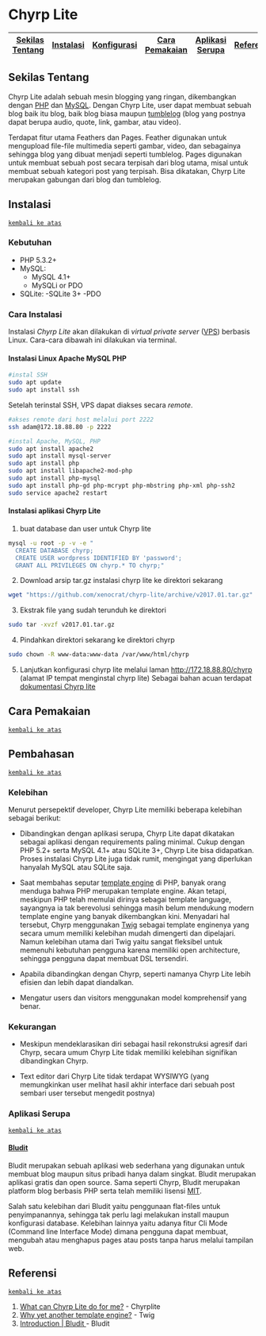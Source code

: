 # Chyrp Lite

[Sekilas Tentang](#sekilas-tentang) | [Instalasi](#instalasi) | [Konfigurasi](#konfigurasi) | [Cara Pemakaian](#cara-pemakaian) | [Aplikasi Serupa](#aplikasi-serupa) | [Referensi](#referensi)
---:|:---:|:---:|:---:|:---:|:---:

## Sekilas Tentang

Chyrp Lite adalah sebuah mesin blogging yang ringan, dikembangkan dengan [PHP](http://php.net/manual/en/intro-whatis.php) dan [MySQL](https://en.wikipedia.org/wiki/MySQL_AB). Dengan Chyrp Lite, user dapat membuat sebuah blog baik itu blog, baik blog biasa maupun [tumblelog](http://whatis.techtarget.com/definition/tumblelog) (blog yang postnya dapat berupa audio, quote, link, gambar, atau video).

Terdapat fitur utama Feathers dan Pages. Feather digunakan untuk mengupload file-file multimedia seperti gambar, video, dan sebagainya sehingga blog yang dibuat menjadi seperti tumblelog. Pages digunakan untuk membuat sebuah post secara terpisah dari blog utama, misal untuk membuat sebuah kategori post yang terpisah. Bisa dikatakan, Chyrp Lite merupakan gabungan dari blog dan tumblelog.

## Instalasi
[`kembali ke atas`](#chyrp-lite)
### Kebutuhan
  - PHP 5.3.2+
  - MySQL:
    - MySQL 4.1+
    - MySQLi or PDO
  - SQLite:
    -SQLite 3+
    -PDO
### Cara Instalasi
Instalasi *Chyrp Lite* akan dilakukan di *virtual private server* ([VPS](https://en.wikipedia.org/wiki/Virtual_private_server)) berbasis Linux. Cara-cara dibawah ini dilakukan via terminal.
#### Instalasi Linux Apache MySQL PHP
```bash
#instal SSH
sudo apt update
sudo apt install ssh
```
Setelah terinstal SSH, VPS dapat diakses secara *remote*.
```bash
#akses remote dari host melalui port 2222
ssh adam@172.18.88.80 -p 2222

#instal Apache, MySQL, PHP
sudo apt install apache2
sudo apt install mysql-server
sudo apt install php
sudo apt install libapache2-mod-php
sudo apt install php-mysql
sudo apt install php-gd php-mcrypt php-mbstring php-xml php-ssh2
sudo service apache2 restart
```
#### Instalasi aplikasi Chyrp Lite
1. buat database dan user untuk Chyrp lite
```bash
mysql -u root -p -v -e "
  CREATE DATABASE chyrp;
  CREATE USER wordpress IDENTIFIED BY 'password';
  GRANT ALL PRIVILEGES ON chyrp.* TO chyrp;"
 ```
2. Download arsip tar.gz instalasi chyrp lite ke direktori sekarang
```bash
wget "https://github.com/xenocrat/chyrp-lite/archive/v2017.01.tar.gz"
```
3. Ekstrak file yang sudah terunduh ke direktori
```bash
sudo tar -xvzf v2017.01.tar.gz
```
4. Pindahkan direktori sekarang ke direktori chyrp
```bash
sudo chown -R www-data:www-data /var/www/html/chyrp
```
5. Lanjutkan konfigurasi chyrp lite melalui laman <http://172.18.88.80/chyrp> (alamat IP tempat menginstal chyrp lite)
Sebagai bahan acuan terdapat [dokumentasi Chyrp lite](https://github.com/xenocrat/chyrp-lite/wiki)

## Cara Pemakaian
[`kembali ke atas`](#chyrp-lite)

## Pembahasan
[`kembali ke atas`](#chyrp-lite)
### Kelebihan
Menurut persepektif developer, Chyrp Lite memiliki beberapa kelebihan sebagai berikut:

- Dibandingkan dengan aplikasi serupa, Chyrp Lite dapat dikatakan sebagai aplikasi dengan requirements paling minimal. Cukup dengan PHP 5.2+ serta MySQL 4.1+ atau SQLite 3+, Chyrp Lite bisa didapatkan. Proses instalasi Chyrp Lite juga tidak rumit, mengingat yang diperlukan hanyalah MySQL atau SQLite saja.

- Saat membahas seputar [template engine](https://en.wikipedia.org/wiki/Web_template_system) di PHP, banyak orang menduga bahwa PHP merupakan template engine. Akan tetapi, meskipun PHP telah memulai dirinya sebagai template language, sayangnya ia tak berevolusi sehingga masih belum mendukung modern template engine yang banyak dikembangkan kini. Menyadari hal tersebut, Chyrp menggunakan [Twig](http://twig.sensiolabs.org/) sebagai template enginenya yang secara umum memiliki kelebihan mudah dimengerti dan dipelajari. Namun kelebihan utama dari Twig yaitu sangat fleksibel untuk memenuhi kebutuhan pengguna karena memiliki open architecture, sehingga pengguna dapat membuat DSL tersendiri. 

- Apabila dibandingkan dengan Chyrp, seperti namanya Chyrp Lite lebih efisien dan lebih dapat diandalkan.

- Mengatur users dan visitors menggunakan model komprehensif yang benar.

### Kekurangan
- Meskipun mendeklarasikan diri sebagai hasil rekonstruksi agresif dari Chyrp, secara umum Chyrp Lite tidak memiliki kelebihan signifikan dibandingkan Chyrp.

- Text editor dari Chyrp Lite tidak terdapat WYSIWYG (yang memungkinkan user melihat hasil akhir interface dari sebuah post sembari user tersebut mengedit postnya)

### Aplikasi Serupa
[`kembali ke atas`](#chyrp-lite)
#### [Bludit](https://github.com/dignajar/bludit) 
Bludit merupakan sebuah aplikasi web sederhana yang digunakan untuk membuat blog maupun situs pribadi hanya dalam singkat. Bludit merupakan aplikasi gratis dan open source. Sama seperti Chyrp, Bludit merupakan platform blog berbasis PHP serta telah memiliki lisensi [MIT](https://en.wikipedia.org/wiki/MIT_License). 

Salah satu kelebihan dari Bludit yaitu penggunaan flat-files untuk penyimpanannya, sehingga tak perlu lagi melakukan install maupun konfigurasi database. Kelebihan lainnya yaitu adanya fitur Cli Mode (Command line Interface Mode) dimana pengguna dapat membuat, mengubah atau menghapus pages atau posts tanpa harus melalui tampilan web.

## Referensi
[`kembali ke atas`](#chyrp-lite)
1. [What can Chyrp Lite do for me?](https://chyrplite.net) - Chyrplite
2. [Why yet another template engine?](http://twig.sensiolabs.org/) - Twig
3. [Introduction | Bludit ](https://github.com/dignajar/bludit) - Bludit

